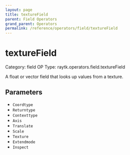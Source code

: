 ```yaml
---
layout: page
title: textureField
parent: Field Operators
grand_parent: Operators
permalink: /reference/operators/field/textureField
---
```


# textureField

Category: field
OP Type: raytk.operators.field.textureField



A float or vector field that looks up values from a texture.

## Parameters

* `Coordtype`
* `Returntype`
* `Contexttype`
* `Axis`
* `Translate`
* `Scale`
* `Texture`
* `Extendmode`
* `Inspect`